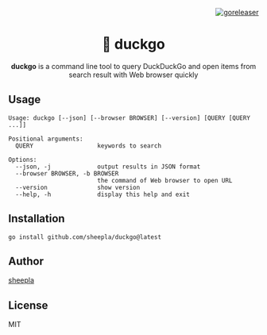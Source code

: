 <div align="right">

[![goreleaser](https://github.com/sheepla/duckgo/actions/workflows/release.yml/badge.svg)](https://github.com/sheepla/duckgo/actions/workflows/release.yml)

</div>

<div align="center">

<h1>🦆 duckgo</h1>

**duckgo** is a command line tool to query DuckDuckGo and open items from search result with Web browser quickly
</div>



## Usage

```
Usage: duckgo [--json] [--browser BROWSER] [--version] [QUERY [QUERY ...]]

Positional arguments:
  QUERY                  keywords to search

Options:
  --json, -j             output results in JSON format
  --browser BROWSER, -b BROWSER
                         the command of Web browser to open URL
  --version              show version
  --help, -h             display this help and exit
```

## Installation

```
go install github.com/sheepla/duckgo@latest
```

## Author

[sheepla](https://github.com/sheepla)

## License

MIT

